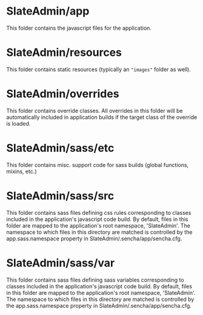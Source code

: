 # SlateAdmin/app

This folder contains the javascript files for the application.

# SlateAdmin/resources

This folder contains static resources (typically an `"images"` folder as well).

# SlateAdmin/overrides

This folder contains override classes. All overrides in this folder will be 
automatically included in application builds if the target class of the override
is loaded.

# SlateAdmin/sass/etc

This folder contains misc. support code for sass builds (global functions, 
mixins, etc.)

# SlateAdmin/sass/src

This folder contains sass files defining css rules corresponding to classes
included in the application's javascript code build.  By default, files in this 
folder are mapped to the application's root namespace, 'SlateAdmin'. The
namespace to which files in this directory are matched is controlled by the
app.sass.namespace property in SlateAdmin/.sencha/app/sencha.cfg. 

# SlateAdmin/sass/var

This folder contains sass files defining sass variables corresponding to classes
included in the application's javascript code build.  By default, files in this 
folder are mapped to the application's root namespace, 'SlateAdmin'. The
namespace to which files in this directory are matched is controlled by the
app.sass.namespace property in SlateAdmin/.sencha/app/sencha.cfg. 
